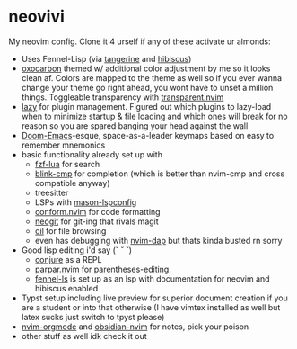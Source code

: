 # neovivi
My neovim config. Clone it 4 urself if any of these activate ur almonds:
- Uses Fennel-Lisp (via [tangerine](https://github.com/udayvir-singh/tangerine.nvim) and [hibiscus](https://github.com/udayvir-singh/hibiscus.nvim))
- [oxocarbon](https://github.com/nyoom-engineering/oxocarbon.nvim) themed w/ additional color adjustment by me so it looks clean af. Colors are mapped to the theme as well so if you ever wanna change your theme go right ahead, you wont have to unset a million things. Toggleable transparency with [transparent.nvim](https://github.com/xiyaowong/transparent.nvim)
- [lazy](https://github.com/folke/lazy.nvim) for plugin management. Figured out which plugins to lazy-load when to minimize startup & file loading and which ones will break for no reason so you are spared banging your head against the wall
- [Doom-Emacs](https://github.com/doomemacs/doomemacs)-esque, space-as-a-leader keymaps based on easy to remember mnemonics
- basic functionality already set up with
    - [fzf-lua](https://github.com/ibhagwan/fzf-lua) for search
    - [blink-cmp](https://github.com/Saghen/blink.cmp) for completion (which is better than nvim-cmp and cross compatible anyway)
    - treesitter
    - LSPs with [mason-lspconfig](https://github.com/mason-org/mason-lspconfig.nvim)
    - [conform.nvim](https://github.com/stevearc/conform.nvim) for code formatting
    - [neogit](https://github.com/NeogitOrg/neogit) for git-ing that rivals magit
    - [oil](https://github.com/stevearc/oil.nvim) for file browsing
    - even has debugging with [nvim-dap](https://github.com/mfussenegger/nvim-dap) but thats kinda busted rn sorry
- Good lisp editing i'd say (˘ ˘ ˘)
    - [conjure](https://github.com/Olical/conjure) as a REPL
    -  [parpar.nvim](https://github.com/dundalek/parpar.nvim) for parentheses-editing.
    - [fennel-ls](https://sr.ht/~xerool/fennel-ls/) is set up as an lsp with documentation for neovim and hibiscus enabled
- Typst setup including live preview for superior document creation if you are a student or into that otherwise (I have vimtex installed as well but latex sucks just switch to tpyst please)
- [nvim-orgmode](https://github.com/nvim-orgmode/orgmode) and [obsidian-nvim](https://github.com/epwalsh/obsidian.nvim) for notes, pick your poison
- other stuff as well idk check it out
